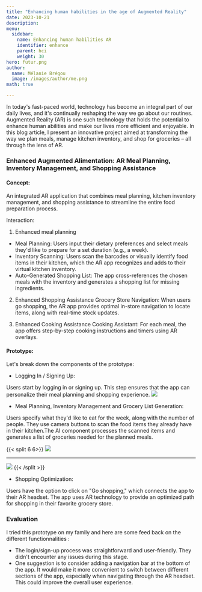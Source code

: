 ```yaml
---
title: "Enhancing human habilities in the age of Augmented Reality"
date: 2023-10-21
description: 
menu:
  sidebar:
    name: Enhancing human habilities AR
    identifier: enhance
    parent: hci
    weight: 30
hero: futur.png
author:
  name: Mélanie Brégou 
  image: /images/author/me.png
math: true

---
```


In today's fast-paced world, technology has become an integral part of our daily lives, and it's continually reshaping the way we go about our routines. Augmented Reality (AR) is one such technology that holds the potential to enhance human abilities and make our lives more efficient and enjoyable. In this blog article, I present an innovative project aimed at transforming the way we plan meals, manage kitchen inventory, and shop for groceries – all through the lens of AR.

### Enhanced Augmented Alimentation: AR Meal Planning, Inventory Management, and Shopping Assistance

#### Concept:
An integrated AR application that combines meal planning, kitchen inventory management, and shopping assistance to streamline the entire food preparation process.

Interaction:

1. Enhanced meal planning 
- Meal Planning: Users input their dietary preferences and select meals they'd like to prepare for a set duration (e.g., a week).
- Inventory Scanning: Users scan the barcodes or visually identify food items in their kitchen, which the AR app recognizes and adds to their virtual kitchen inventory.
- Auto-Generated Shopping List: The app cross-references the chosen meals with the inventory and generates a shopping list for missing ingredients.

2. Enhanced Shopping Assistance
Grocery Store Navigation: When users go shopping, the AR app provides optimal in-store navigation to locate items, along with real-time stock updates.

3. Enhanced Cooking Assistance
Cooking Assistant: For each meal, the app offers step-by-step cooking instructions and timers using AR overlays.



#### Prototype:


Let's break down the components of the prototype:

- Logging In / Signing Up:

Users start by logging in or signing up. This step ensures that the app can personalize their meal planning and shopping experience.
<img src="/posts/hci/futur/1.png" >


- Meal Planning, Inventory Management and Grocery List Generation:

Users specify what they'd like to eat for the week, along with the number of people.
They use camera buttons to scan the food items they already have in their kitchen.The AI component processes the scanned items and generates a list of groceries needed for the planned meals.

{{< split 6 6>}}
<img src="/posts/hci/futur/2.png">


---

<img src="/posts/hci/futur/3.png" >
{{< /split >}}

- Shopping Optimization:

Users have the option to click on "Go shopping," which connects the app to their AR headset.
The app uses AR technology to provide an optimized path for shopping in their favorite grocery store.


### Evaluation

I tried this prototype on my family and here are some feed back on the different functionnalities :

- The login/sign-up process was straightforward and user-friendly. They didn't encounter any issues during this stage.
- One suggestion is to consider adding a navigation bar at the bottom of the app. It would make it more convenient to switch between different sections of the app, especially when navigating through the AR headset. This could improve the overall user experience.